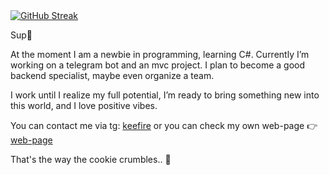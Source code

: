 <div style="align-items: center; justify-content: center; justify-items: center;">
  <a href="https://git.io/streak-stats">
    <img src="https://github-readme-streak-stats.herokuapp.com/?user=FokshaKirill" alt="GitHub Streak">
  </a>
</div>

Sup👋

At the moment I am a newbie in programming, learning C#. Currently I’m working on a telegram bot and an mvc project. I plan to become a good backend specialist, maybe even organize a team. 

I work until I realize my full potential, I’m ready to bring something new into this world, and I love positive vibes.

You can contact me via tg: [keefire](https://t.me/keefiremgmt) or you can check my own web-page 👉 [web-page](https://fokshakirill.github.io)

That's the way the cookie crumbles.. 🍪

